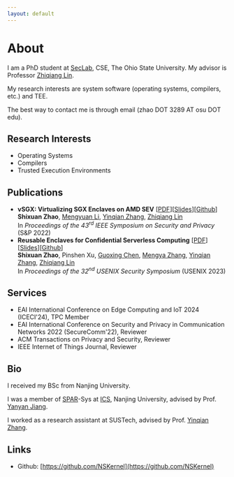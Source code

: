 ```yaml
---
layout: default
---
```


# About

I am a PhD student at [SecLab](https://go.osu.edu/seclab), CSE, The Ohio State University. My advisor is Professor [Zhiqiang Lin](https://zhiqlin.github.io).

My research interests are system software (operating systems, compilers, etc.) and TEE. 

The best way to contact me is through email (zhao DOT 3289 AT osu DOT edu).

## Research Interests

+ Operating Systems
+ Compilers
+ Trusted Execution Environments

## Publications

+ __vSGX: Virtualizing SGX Enclaves on AMD SEV__ [[PDF](assets/files/vSGX-Virtualizing-SGX-Enclaves-on-AMD-SEV.pdf)][[Slides](assets/files/Slides-vSGX-Virtualizing-SGX-Enclaves-on-AMD-SEV.pdf)][[Github](https://github.com/OSUSecLab/vSGX)]<br/>
__Shixuan Zhao__, [Mengyuan Li](https://people.csail.mit.edu/mengyuanli/), [Yinqian Zhang](http://yinqian.org/), [Zhiqiang Lin](https://zhiqlin.github.io)<br/>
In _Proceedings of the 43<sup>rd</sup> IEEE Symposium on Security and Privacy_ (S&P 2022)
+ __Reusable Enclaves for Confidential Serverless Computing__ [[PDF](assets/files/Reusable-Enclave.pdf)][[Slides](assets/files/Reusable-Enclave-Slides.pdf)][[Github](https://github.com/OSUSecLab/Reusable-Enclaves)]<br/>
__Shixuan Zhao__, Pinshen Xu, [Guoxing Chen](https://donnod.github.io/), [Mengya Zhang](https://miazmy1221.github.io), [Yinqian Zhang](http://yinqian.org/), [Zhiqiang Lin](https://zhiqlin.github.io)<br/>
In _Proceedings of the 32<sup>nd</sup> USENIX Security Symposium_ (USENIX 2023)

## Services

+ EAI International Conference on Edge Computing and IoT 2024 (ICECI'24), TPC Member
+ EAI International Conference on Security and Privacy in Communication Networks 2022 (SecureComm'22), Reviewer
+ ACM Transactions on Privacy and Security, Reviewer
+ IEEE Internet of Things Journal, Reviewer

## Bio

I  received my BSc from Nanjing University.

I was a member of [SPAR](https://ics.nju.edu.cn/spar/index.html)-Sys at [ICS](https://ics.nju.edu.cn/index.html), Nanjing University, advised by Prof. [Yanyan Jiang](https://ics.nju.edu.cn/people/yanyanjiang/index.html).

I worked as a research assistant at SUSTech, advised by Prof. [Yinqian Zhang](https://yinqian.org/).

## Links

+ Github: [https://github.com/NSKernel](https://github.com/NSKernel)
